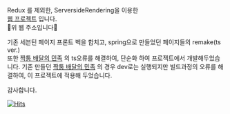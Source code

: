 Redux 를 제외한, ServersideRendering을 이용한     
[웹 프로젝트](http://suhyeon.shop/) 입니다.       
🔼위 웹 주소입니다🔼

기존 세븐틴 페이지 프론트 벡을 합치고, 
spring으로 만들었던 페이지들의 remake(ts ver.)       
또한 [짝퉁 배달의 민족](https://github.com/SuhyeonP/Serverside-Type-Next) 의 ts오류를 해결하여, 
단순화 하여 프로젝트에서 개발해두었습니다.
기존 만들던 [짝퉁 배달의 민족](https://github.com/SuhyeonP/Serverside-Type-Next) 의 경우 dev로는 실행되지만 빌드과정의 오류를
해결하여, 이 프로젝트에 적용해 두었습니다. 

감사합니다.       
           

[![Hits](https://hits.seeyoufarm.com/api/count/incr/badge.svg?url=https%3A%2F%2Fgithub.com%2FSuhyeonP%2FAllRemake.zip&count_bg=%238E60F9&title_bg=%235E86FF&icon=&icon_color=%23E7E7E7&title=Visitor&edge_flat=true)](https://hits.seeyoufarm.com)
